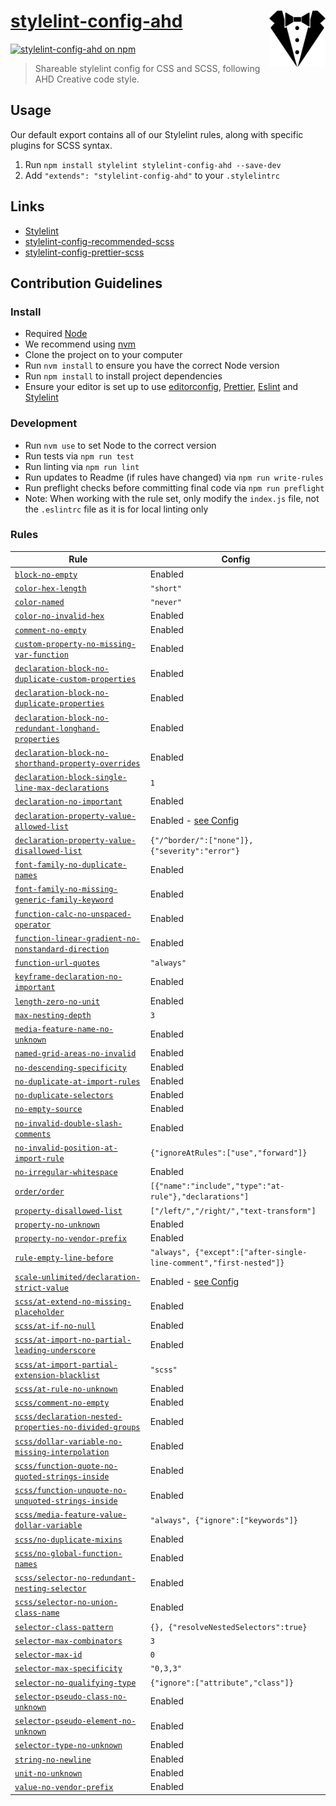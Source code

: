 # [stylelint-config-ahd](https://www.npmjs.com/package/stylelint-config-ahd) [<img src="https://raw.githubusercontent.com/wagtail/stylelint-config-wagtail/main/.github/stylelint-logo.svg?sanitize=true" alt="Stylelint" width="90" height="90" align="right">](https://stylelint.io)

[![stylelint-config-ahd on npm](https://img.shields.io/npm/v/@wagtail/stylelint-config-ahd.svg)](https://www.npmjs.com/package/stylelint-config-ahd)

> Shareable stylelint config for CSS and SCSS, following AHD Creative code style.

## Usage

Our default export contains all of our Stylelint rules, along with specific plugins for SCSS syntax.

1. Run `npm install stylelint stylelint-config-ahd --save-dev`
2. Add `"extends": "stylelint-config-ahd"` to your `.stylelintrc`

## Links

- [Stylelint](https://stylelint.io/)
- [stylelint-config-recommended-scss](https://github.com/stylelint-scss/stylelint-config-recommended-scss)
- [stylelint-config-prettier-scss](https://github.com/prettier/stylelint-config-prettier-scss)

## Contribution Guidelines

### Install

- Required [Node](https://nodejs.org)
- We recommend using [nvm](https://github.com/creationix/nvm)
- Clone the project on to your computer
- Run `nvm install` to ensure you have the correct Node version
- Run `npm install` to install project dependencies
- Ensure your editor is set up to use [editorconfig](https://editorconfig.org/), [Prettier](https://prettier.io/), [Eslint](https://eslint.org/) and [Stylelint](https://stylelint.io/)

### Development

- Run `nvm use` to set Node to the correct version
- Run tests via `npm run test`
- Run linting via `npm run lint`
- Run updates to Readme (if rules have changed) via `npm run write-rules`
- Run preflight checks before committing final code via `npm run preflight`
- Note: When working with the rule set, only modify the `index.js` file, not the `.eslintrc` file as it is for local linting only

### Rules

| Rule                                                         | Config                                                              |
| ------------------------------------------------------------ | ------------------------------------------------------------------- |
| [`block-no-empty`][0]                                        | Enabled                                                             |
| [`color-hex-length`][1]                                      | `"short"`                                                           |
| [`color-named`][2]                                           | `"never"`                                                           |
| [`color-no-invalid-hex`][3]                                  | Enabled                                                             |
| [`comment-no-empty`][4]                                      | Enabled                                                             |
| [`custom-property-no-missing-var-function`][5]               | Enabled                                                             |
| [`declaration-block-no-duplicate-custom-properties`][6]      | Enabled                                                             |
| [`declaration-block-no-duplicate-properties`][7]             | Enabled                                                             |
| [`declaration-block-no-redundant-longhand-properties`][8]    | Enabled                                                             |
| [`declaration-block-no-shorthand-property-overrides`][9]     | Enabled                                                             |
| [`declaration-block-single-line-max-declarations`][10]       | `1`                                                                 |
| [`declaration-no-important`][11]                             | Enabled                                                             |
| [`declaration-property-value-allowed-list`][12]              | Enabled - [see Config][config]                                      |
| [`declaration-property-value-disallowed-list`][13]           | `{"/^border/":["none"]}, {"severity":"error"}`                      |
| [`font-family-no-duplicate-names`][14]                       | Enabled                                                             |
| [`font-family-no-missing-generic-family-keyword`][15]        | Enabled                                                             |
| [`function-calc-no-unspaced-operator`][16]                   | Enabled                                                             |
| [`function-linear-gradient-no-nonstandard-direction`][17]    | Enabled                                                             |
| [`function-url-quotes`][18]                                  | `"always"`                                                          |
| [`keyframe-declaration-no-important`][19]                    | Enabled                                                             |
| [`length-zero-no-unit`][20]                                  | Enabled                                                             |
| [`max-nesting-depth`][21]                                    | `3`                                                                 |
| [`media-feature-name-no-unknown`][22]                        | Enabled                                                             |
| [`named-grid-areas-no-invalid`][23]                          | Enabled                                                             |
| [`no-descending-specificity`][24]                            | Enabled                                                             |
| [`no-duplicate-at-import-rules`][25]                         | Enabled                                                             |
| [`no-duplicate-selectors`][26]                               | Enabled                                                             |
| [`no-empty-source`][27]                                      | Enabled                                                             |
| [`no-invalid-double-slash-comments`][28]                     | Enabled                                                             |
| [`no-invalid-position-at-import-rule`][29]                   | `{"ignoreAtRules":["use","forward"]}`                               |
| [`no-irregular-whitespace`][30]                              | Enabled                                                             |
| [`order/order`][31]                                          | `[{"name":"include","type":"at-rule"},"declarations"]`              |
| [`property-disallowed-list`][32]                             | `["/left/","/right/","text-transform"]`                             |
| [`property-no-unknown`][33]                                  | Enabled                                                             |
| [`property-no-vendor-prefix`][34]                            | Enabled                                                             |
| [`rule-empty-line-before`][35]                               | `"always", {"except":["after-single-line-comment","first-nested"]}` |
| [`scale-unlimited/declaration-strict-value`][36]             | Enabled - [see Config][config]                                      |
| [`scss/at-extend-no-missing-placeholder`][37]                | Enabled                                                             |
| [`scss/at-if-no-null`][38]                                   | Enabled                                                             |
| [`scss/at-import-no-partial-leading-underscore`][39]         | Enabled                                                             |
| [`scss/at-import-partial-extension-blacklist`][40]           | `"scss"`                                                            |
| [`scss/at-rule-no-unknown`][41]                              | Enabled                                                             |
| [`scss/comment-no-empty`][42]                                | Enabled                                                             |
| [`scss/declaration-nested-properties-no-divided-groups`][43] | Enabled                                                             |
| [`scss/dollar-variable-no-missing-interpolation`][44]        | Enabled                                                             |
| [`scss/function-quote-no-quoted-strings-inside`][45]         | Enabled                                                             |
| [`scss/function-unquote-no-unquoted-strings-inside`][46]     | Enabled                                                             |
| [`scss/media-feature-value-dollar-variable`][47]             | `"always", {"ignore":["keywords"]}`                                 |
| [`scss/no-duplicate-mixins`][48]                             | Enabled                                                             |
| [`scss/no-global-function-names`][49]                        | Enabled                                                             |
| [`scss/selector-no-redundant-nesting-selector`][50]          | Enabled                                                             |
| [`scss/selector-no-union-class-name`][51]                    | Enabled                                                             |
| [`selector-class-pattern`][52]                               | `{}, {"resolveNestedSelectors":true}`                               |
| [`selector-max-combinators`][53]                             | `3`                                                                 |
| [`selector-max-id`][54]                                      | `0`                                                                 |
| [`selector-max-specificity`][55]                             | `"0,3,3"`                                                           |
| [`selector-no-qualifying-type`][56]                          | `{"ignore":["attribute","class"]}`                                  |
| [`selector-pseudo-class-no-unknown`][57]                     | Enabled                                                             |
| [`selector-pseudo-element-no-unknown`][58]                   | Enabled                                                             |
| [`selector-type-no-unknown`][59]                             | Enabled                                                             |
| [`string-no-newline`][60]                                    | Enabled                                                             |
| [`unit-no-unknown`][61]                                      | Enabled                                                             |
| [`value-no-vendor-prefix`][62]                               | Enabled                                                             |

[config]: https://github.com/ahdcreative/stylelint-config-ahd/blob/main/index.js
[0]: https://stylelint.io/user-guide/rules/list/block-no-empty/
[1]: https://stylelint.io/user-guide/rules/list/color-hex-length/
[2]: https://stylelint.io/user-guide/rules/list/color-named/
[3]: https://stylelint.io/user-guide/rules/list/color-no-invalid-hex/
[4]: https://stylelint.io/user-guide/rules/list/comment-no-empty/
[5]: https://stylelint.io/user-guide/rules/list/custom-property-no-missing-var-function/
[6]: https://stylelint.io/user-guide/rules/list/declaration-block-no-duplicate-custom-properties/
[7]: https://stylelint.io/user-guide/rules/list/declaration-block-no-duplicate-properties/
[8]: https://stylelint.io/user-guide/rules/list/declaration-block-no-redundant-longhand-properties/
[9]: https://stylelint.io/user-guide/rules/list/declaration-block-no-shorthand-property-overrides/
[10]: https://stylelint.io/user-guide/rules/list/declaration-block-single-line-max-declarations/
[11]: https://stylelint.io/user-guide/rules/list/declaration-no-important/
[12]: https://stylelint.io/user-guide/rules/list/declaration-property-value-allowed-list/
[13]: https://stylelint.io/user-guide/rules/list/declaration-property-value-disallowed-list/
[14]: https://stylelint.io/user-guide/rules/list/font-family-no-duplicate-names/
[15]: https://stylelint.io/user-guide/rules/list/font-family-no-missing-generic-family-keyword/
[16]: https://stylelint.io/user-guide/rules/list/function-calc-no-unspaced-operator/
[17]: https://stylelint.io/user-guide/rules/list/function-linear-gradient-no-nonstandard-direction/
[18]: https://stylelint.io/user-guide/rules/list/function-url-quotes/
[19]: https://stylelint.io/user-guide/rules/list/keyframe-declaration-no-important/
[20]: https://stylelint.io/user-guide/rules/list/length-zero-no-unit/
[21]: https://stylelint.io/user-guide/rules/list/max-nesting-depth/
[22]: https://stylelint.io/user-guide/rules/list/media-feature-name-no-unknown/
[23]: https://stylelint.io/user-guide/rules/list/named-grid-areas-no-invalid/
[24]: https://stylelint.io/user-guide/rules/list/no-descending-specificity/
[25]: https://stylelint.io/user-guide/rules/list/no-duplicate-at-import-rules/
[26]: https://stylelint.io/user-guide/rules/list/no-duplicate-selectors/
[27]: https://stylelint.io/user-guide/rules/list/no-empty-source/
[28]: https://stylelint.io/user-guide/rules/list/no-invalid-double-slash-comments/
[29]: https://stylelint.io/user-guide/rules/list/no-invalid-position-at-import-rule/
[30]: https://stylelint.io/user-guide/rules/list/no-irregular-whitespace/
[31]: https://github.com/hudochenkov/stylelint-order/blob/master/rules/order/README.md
[32]: https://stylelint.io/user-guide/rules/list/property-disallowed-list/
[33]: https://stylelint.io/user-guide/rules/list/property-no-unknown/
[34]: https://stylelint.io/user-guide/rules/list/property-no-vendor-prefix/
[35]: https://stylelint.io/user-guide/rules/list/rule-empty-line-before/
[36]: https://github.com/AndyOGo/stylelint-declaration-strict-value
[37]: https://github.com/stylelint-scss/stylelint-scss/blob/master/src/rules/at-extend-no-missing-placeholder/README.md
[38]: https://github.com/stylelint-scss/stylelint-scss/blob/master/src/rules/at-if-no-null/README.md
[39]: https://github.com/stylelint-scss/stylelint-scss/blob/master/src/rules/at-import-no-partial-leading-underscore/README.md
[40]: https://github.com/stylelint-scss/stylelint-scss/blob/master/src/rules/at-import-partial-extension-blacklist/README.md
[41]: https://github.com/stylelint-scss/stylelint-scss/blob/master/src/rules/at-rule-no-unknown/README.md
[42]: https://github.com/stylelint-scss/stylelint-scss/blob/master/src/rules/comment-no-empty/README.md
[43]: https://github.com/stylelint-scss/stylelint-scss/blob/master/src/rules/declaration-nested-properties-no-divided-groups/README.md
[44]: https://github.com/stylelint-scss/stylelint-scss/blob/master/src/rules/dollar-variable-no-missing-interpolation/README.md
[45]: https://github.com/stylelint-scss/stylelint-scss/blob/master/src/rules/function-quote-no-quoted-strings-inside/README.md
[46]: https://github.com/stylelint-scss/stylelint-scss/blob/master/src/rules/function-unquote-no-unquoted-strings-inside/README.md
[47]: https://github.com/stylelint-scss/stylelint-scss/blob/master/src/rules/media-feature-value-dollar-variable/README.md
[48]: https://github.com/stylelint-scss/stylelint-scss/blob/master/src/rules/no-duplicate-mixins/README.md
[49]: https://github.com/stylelint-scss/stylelint-scss/blob/master/src/rules/no-global-function-names/README.md
[50]: https://github.com/stylelint-scss/stylelint-scss/blob/master/src/rules/selector-no-redundant-nesting-selector/README.md
[51]: https://github.com/stylelint-scss/stylelint-scss/blob/master/src/rules/selector-no-union-class-name/README.md
[52]: https://stylelint.io/user-guide/rules/list/selector-class-pattern/
[53]: https://stylelint.io/user-guide/rules/list/selector-max-combinators/
[54]: https://stylelint.io/user-guide/rules/list/selector-max-id/
[55]: https://stylelint.io/user-guide/rules/list/selector-max-specificity/
[56]: https://stylelint.io/user-guide/rules/list/selector-no-qualifying-type/
[57]: https://stylelint.io/user-guide/rules/list/selector-pseudo-class-no-unknown/
[58]: https://stylelint.io/user-guide/rules/list/selector-pseudo-element-no-unknown/
[59]: https://stylelint.io/user-guide/rules/list/selector-type-no-unknown/
[60]: https://stylelint.io/user-guide/rules/list/string-no-newline/
[61]: https://stylelint.io/user-guide/rules/list/unit-no-unknown/
[62]: https://stylelint.io/user-guide/rules/list/value-no-vendor-prefix/
